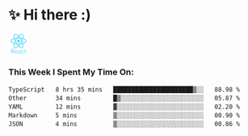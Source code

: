 <h1 align="left">✨ Hi there :)</h1>

  <a href="https://reactjs.org/" target="_blank" rel="noreferrer">   
    <img src="https://raw.githubusercontent.com/devicons/devicon/master/icons/react/react-original-wordmark.svg" alt="react" width="40"     
    height="40"/></a>
 
<h3 align="left">This Week I Spent My Time On:</h3>
<!--START_SECTION:waka-->

```txt
TypeScript   8 hrs 35 mins   ██████████████████████▒░░   88.98 %
Other        34 mins         █▒░░░░░░░░░░░░░░░░░░░░░░░   05.87 %
YAML         12 mins         ▓░░░░░░░░░░░░░░░░░░░░░░░░   02.20 %
Markdown     5 mins          ▒░░░░░░░░░░░░░░░░░░░░░░░░   00.90 %
JSON         4 mins          ▒░░░░░░░░░░░░░░░░░░░░░░░░   00.86 %
```

<!--END_SECTION:waka-->

